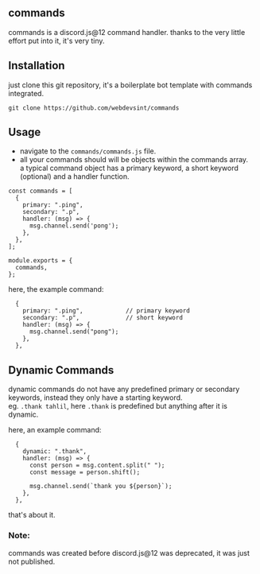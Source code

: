 ## commands
commands is a discord.js@12 command handler.
thanks to the very little effort put into it, it's very tiny.

## Installation
just clone this git repository, it's a boilerplate bot template with commands integrated.
```
git clone https://github.com/webdevsint/commands
```

## Usage
- navigate to the `commands/commands.js` file. <br>
- all your commands should will be objects within the commands array. <br>
a typical command object has a primary keyword, a short keyword (optional) and a handler function. 

```
const commands = [
  {
    primary: ".ping",
    secondary: ".p",
    handler: (msg) => {
      msg.channel.send('pong');
    },
  },
];

module.exports = {
  commands,
};
```
here, the example command:

```
  {
    primary: ".ping",            // primary keyword
    secondary: ".p",             // short keyword
    handler: (msg) => {
      msg.channel.send("pong");
    },
  },
```
## Dynamic Commands
dynamic commands do not have any predefined primary or secondary keywords, instead they only have a starting keyword. <br>
eg. `.thank tahlil`, here `.thank` is predefined but anything after it is dynamic.

here, an example command:

```
  {
    dynamic: ".thank",
    handler: (msg) => {
      const person = msg.content.split(" ");
      const message = person.shift();
      
      msg.channel.send(`thank you ${person}`);
    },
  },
```

that's about it.

### Note: 
commands was created before discord.js@12 was deprecated, it was just not published.
